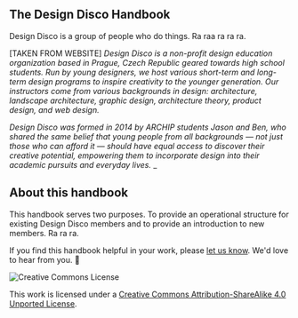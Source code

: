 ## The Design Disco Handbook
Design Disco is a group of people who do things. Ra raa ra ra ra.


[TAKEN FROM WEBSITE] 
_Design Disco is a non-profit design education organization based in Prague, Czech Republic geared towards high school students. Run by young designers, we host various short-term and long-term design programs to inspire creativity to the younger generation. Our instructors come from various backgrounds in design: architecture, landscape architecture, graphic design, architecture theory, product design, and web design._

_Design Disco was formed in 2014 by ARCHIP students Jason and Ben, who shared the same belief that young people from all backgrounds — not just those who can afford it — should have equal access to discover their creative potential, empowering them to incorporate design into their academic pursuits and everyday lives._ _


## About this handbook
This handbook serves two purposes. To provide an operational structure for existing Design Disco members and to provide an introduction to new members. Ra ra ra. 

If you find this handbook helpful in your work, please [let us know](hello@designdis.co). We'd love to hear from you. 🐌

<img src="https://i.creativecommons.org/l/by-sa/3.0/88x31.png" class="img-right" alt="Creative Commons License" />

This work is licensed under a [Creative Commons Attribution-ShareAlike 4.0 Unported License](http://creativecommons.org/licenses/by-sa/4.0/).
